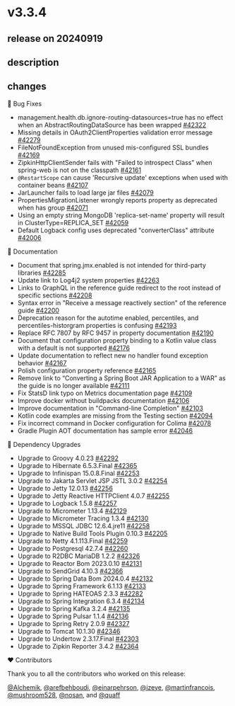 # v3.3.4

## release on 20240919

## description

## changes

🐞 Bug Fixes

* management.health.db.ignore-routing-datasources=true has no effect when an AbstractRoutingDataSource has been wrapped <a href="https://github.com/spring-projects/spring-boot/issues/42322" data-hovercard-type="issue" data-hovercard-url="/spring-projects/spring-boot/issues/42322/hovercard">#42322</a>
* Missing details in OAuth2ClientProperties validation error message <a href="https://github.com/spring-projects/spring-boot/issues/42279" data-hovercard-type="issue" data-hovercard-url="/spring-projects/spring-boot/issues/42279/hovercard">#42279</a>
* FileNotFoundException from unused mis-configured SSL bundles <a href="https://github.com/spring-projects/spring-boot/issues/42169" data-hovercard-type="issue" data-hovercard-url="/spring-projects/spring-boot/issues/42169/hovercard">#42169</a>
* ZipkinHttpClientSender fails with "Failed to introspect Class" when spring-web is not on the classpath <a href="https://github.com/spring-projects/spring-boot/issues/42161" data-hovercard-type="issue" data-hovercard-url="/spring-projects/spring-boot/issues/42161/hovercard">#42161</a>
* <code>@RestartScope</code> can cause 'Recursive update' exceptions when used with container beans <a href="https://github.com/spring-projects/spring-boot/issues/42107" data-hovercard-type="issue" data-hovercard-url="/spring-projects/spring-boot/issues/42107/hovercard">#42107</a>
* JarLauncher fails to load large jar files <a href="https://github.com/spring-projects/spring-boot/issues/42079" data-hovercard-type="issue" data-hovercard-url="/spring-projects/spring-boot/issues/42079/hovercard">#42079</a>
* PropertiesMigrationListener wrongly reports property as deprecated when has group <a href="https://github.com/spring-projects/spring-boot/issues/42071" data-hovercard-type="issue" data-hovercard-url="/spring-projects/spring-boot/issues/42071/hovercard">#42071</a>
* Using an empty string MongoDB 'replica-set-name' property will result in ClusterType=REPLICA_SET <a href="https://github.com/spring-projects/spring-boot/issues/42059" data-hovercard-type="issue" data-hovercard-url="/spring-projects/spring-boot/issues/42059/hovercard">#42059</a>
* Default Logback config uses deprecated "converterClass" attribute <a href="https://github.com/spring-projects/spring-boot/issues/42006" data-hovercard-type="issue" data-hovercard-url="/spring-projects/spring-boot/issues/42006/hovercard">#42006</a>

📔 Documentation

* Document that spring.jmx.enabled is not intended for third-party libraries <a href="https://github.com/spring-projects/spring-boot/issues/42285" data-hovercard-type="issue" data-hovercard-url="/spring-projects/spring-boot/issues/42285/hovercard">#42285</a>
* Update link to Log4j2 system properties <a href="https://github.com/spring-projects/spring-boot/issues/42263" data-hovercard-type="issue" data-hovercard-url="/spring-projects/spring-boot/issues/42263/hovercard">#42263</a>
* Links to GraphQL in the reference guide redirect to the root instead of specific sections <a href="https://github.com/spring-projects/spring-boot/issues/42208" data-hovercard-type="issue" data-hovercard-url="/spring-projects/spring-boot/issues/42208/hovercard">#42208</a>
* Syntax error in "Receive a message reactively section" of the reference guide <a href="https://github.com/spring-projects/spring-boot/issues/42200" data-hovercard-type="issue" data-hovercard-url="/spring-projects/spring-boot/issues/42200/hovercard">#42200</a>
* Deprecation reason for the autotime enabled, percentiles, and percentiles-historgram properties is confusing <a href="https://github.com/spring-projects/spring-boot/issues/42193" data-hovercard-type="issue" data-hovercard-url="/spring-projects/spring-boot/issues/42193/hovercard">#42193</a>
* Replace RFC 7807 by RFC 9457 in property documentation <a href="https://github.com/spring-projects/spring-boot/issues/42190" data-hovercard-type="issue" data-hovercard-url="/spring-projects/spring-boot/issues/42190/hovercard">#42190</a>
* Document that configuration property binding to a Kotlin value class with a default is not supported <a href="https://github.com/spring-projects/spring-boot/issues/42176" data-hovercard-type="issue" data-hovercard-url="/spring-projects/spring-boot/issues/42176/hovercard">#42176</a>
* Update documentation to reflect new no handler found exception behavior <a href="https://github.com/spring-projects/spring-boot/issues/42167" data-hovercard-type="issue" data-hovercard-url="/spring-projects/spring-boot/issues/42167/hovercard">#42167</a>
* Polish configuration property reference <a href="https://github.com/spring-projects/spring-boot/issues/42165" data-hovercard-type="issue" data-hovercard-url="/spring-projects/spring-boot/issues/42165/hovercard">#42165</a>
* Remove link to “Converting a Spring Boot JAR Application to a WAR” as the guide is no longer available <a href="https://github.com/spring-projects/spring-boot/issues/42111" data-hovercard-type="issue" data-hovercard-url="/spring-projects/spring-boot/issues/42111/hovercard">#42111</a>
* Fix StatsD link typo on Metrics documentation page <a href="https://github.com/spring-projects/spring-boot/pull/42109" data-hovercard-type="pull_request" data-hovercard-url="/spring-projects/spring-boot/pull/42109/hovercard">#42109</a>
* Improve docker without buildpacks documentation <a href="https://github.com/spring-projects/spring-boot/issues/42106" data-hovercard-type="issue" data-hovercard-url="/spring-projects/spring-boot/issues/42106/hovercard">#42106</a>
* Improve documentation in "Command-line Completion" <a href="https://github.com/spring-projects/spring-boot/issues/42103" data-hovercard-type="issue" data-hovercard-url="/spring-projects/spring-boot/issues/42103/hovercard">#42103</a>
* Kotlin code examples are missing from the Testing section <a href="https://github.com/spring-projects/spring-boot/issues/42094" data-hovercard-type="issue" data-hovercard-url="/spring-projects/spring-boot/issues/42094/hovercard">#42094</a>
* Fix incorrect command in Docker configuration for Colima <a href="https://github.com/spring-projects/spring-boot/pull/42078" data-hovercard-type="pull_request" data-hovercard-url="/spring-projects/spring-boot/pull/42078/hovercard">#42078</a>
* Gradle Plugin AOT documentation has sample error <a href="https://github.com/spring-projects/spring-boot/issues/42046" data-hovercard-type="issue" data-hovercard-url="/spring-projects/spring-boot/issues/42046/hovercard">#42046</a>

🔨 Dependency Upgrades

* Upgrade to Groovy 4.0.23 <a href="https://github.com/spring-projects/spring-boot/issues/42292" data-hovercard-type="issue" data-hovercard-url="/spring-projects/spring-boot/issues/42292/hovercard">#42292</a>
* Upgrade to Hibernate 6.5.3.Final <a href="https://github.com/spring-projects/spring-boot/issues/42365" data-hovercard-type="issue" data-hovercard-url="/spring-projects/spring-boot/issues/42365/hovercard">#42365</a>
* Upgrade to Infinispan 15.0.8.Final <a href="https://github.com/spring-projects/spring-boot/issues/42253" data-hovercard-type="issue" data-hovercard-url="/spring-projects/spring-boot/issues/42253/hovercard">#42253</a>
* Upgrade to Jakarta Servlet JSP JSTL 3.0.2 <a href="https://github.com/spring-projects/spring-boot/issues/42254" data-hovercard-type="issue" data-hovercard-url="/spring-projects/spring-boot/issues/42254/hovercard">#42254</a>
* Upgrade to Jetty 12.0.13 <a href="https://github.com/spring-projects/spring-boot/issues/42256" data-hovercard-type="issue" data-hovercard-url="/spring-projects/spring-boot/issues/42256/hovercard">#42256</a>
* Upgrade to Jetty Reactive HTTPClient 4.0.7 <a href="https://github.com/spring-projects/spring-boot/issues/42255" data-hovercard-type="issue" data-hovercard-url="/spring-projects/spring-boot/issues/42255/hovercard">#42255</a>
* Upgrade to Logback 1.5.8 <a href="https://github.com/spring-projects/spring-boot/issues/42257" data-hovercard-type="issue" data-hovercard-url="/spring-projects/spring-boot/issues/42257/hovercard">#42257</a>
* Upgrade to Micrometer 1.13.4 <a href="https://github.com/spring-projects/spring-boot/issues/42129" data-hovercard-type="issue" data-hovercard-url="/spring-projects/spring-boot/issues/42129/hovercard">#42129</a>
* Upgrade to Micrometer Tracing 1.3.4 <a href="https://github.com/spring-projects/spring-boot/issues/42130" data-hovercard-type="issue" data-hovercard-url="/spring-projects/spring-boot/issues/42130/hovercard">#42130</a>
* Upgrade to MSSQL JDBC 12.6.4.jre11 <a href="https://github.com/spring-projects/spring-boot/issues/42258" data-hovercard-type="issue" data-hovercard-url="/spring-projects/spring-boot/issues/42258/hovercard">#42258</a>
* Upgrade to Native Build Tools Plugin 0.10.3 <a href="https://github.com/spring-projects/spring-boot/issues/42205" data-hovercard-type="issue" data-hovercard-url="/spring-projects/spring-boot/issues/42205/hovercard">#42205</a>
* Upgrade to Netty 4.1.113.Final <a href="https://github.com/spring-projects/spring-boot/issues/42259" data-hovercard-type="issue" data-hovercard-url="/spring-projects/spring-boot/issues/42259/hovercard">#42259</a>
* Upgrade to Postgresql 42.7.4 <a href="https://github.com/spring-projects/spring-boot/issues/42260" data-hovercard-type="issue" data-hovercard-url="/spring-projects/spring-boot/issues/42260/hovercard">#42260</a>
* Upgrade to R2DBC MariaDB 1.2.2 <a href="https://github.com/spring-projects/spring-boot/issues/42326" data-hovercard-type="issue" data-hovercard-url="/spring-projects/spring-boot/issues/42326/hovercard">#42326</a>
* Upgrade to Reactor Bom 2023.0.10 <a href="https://github.com/spring-projects/spring-boot/issues/42131" data-hovercard-type="issue" data-hovercard-url="/spring-projects/spring-boot/issues/42131/hovercard">#42131</a>
* Upgrade to SendGrid 4.10.3 <a href="https://github.com/spring-projects/spring-boot/issues/42366" data-hovercard-type="issue" data-hovercard-url="/spring-projects/spring-boot/issues/42366/hovercard">#42366</a>
* Upgrade to Spring Data Bom 2024.0.4 <a href="https://github.com/spring-projects/spring-boot/issues/42132" data-hovercard-type="issue" data-hovercard-url="/spring-projects/spring-boot/issues/42132/hovercard">#42132</a>
* Upgrade to Spring Framework 6.1.13 <a href="https://github.com/spring-projects/spring-boot/issues/42133" data-hovercard-type="issue" data-hovercard-url="/spring-projects/spring-boot/issues/42133/hovercard">#42133</a>
* Upgrade to Spring HATEOAS 2.3.3 <a href="https://github.com/spring-projects/spring-boot/issues/42282" data-hovercard-type="issue" data-hovercard-url="/spring-projects/spring-boot/issues/42282/hovercard">#42282</a>
* Upgrade to Spring Integration 6.3.4 <a href="https://github.com/spring-projects/spring-boot/issues/42134" data-hovercard-type="issue" data-hovercard-url="/spring-projects/spring-boot/issues/42134/hovercard">#42134</a>
* Upgrade to Spring Kafka 3.2.4 <a href="https://github.com/spring-projects/spring-boot/issues/42135" data-hovercard-type="issue" data-hovercard-url="/spring-projects/spring-boot/issues/42135/hovercard">#42135</a>
* Upgrade to Spring Pulsar 1.1.4 <a href="https://github.com/spring-projects/spring-boot/issues/42136" data-hovercard-type="issue" data-hovercard-url="/spring-projects/spring-boot/issues/42136/hovercard">#42136</a>
* Upgrade to Spring Retry 2.0.9 <a href="https://github.com/spring-projects/spring-boot/issues/42327" data-hovercard-type="issue" data-hovercard-url="/spring-projects/spring-boot/issues/42327/hovercard">#42327</a>
* Upgrade to Tomcat 10.1.30 <a href="https://github.com/spring-projects/spring-boot/issues/42346" data-hovercard-type="issue" data-hovercard-url="/spring-projects/spring-boot/issues/42346/hovercard">#42346</a>
* Upgrade to Undertow 2.3.17.Final <a href="https://github.com/spring-projects/spring-boot/issues/42303" data-hovercard-type="issue" data-hovercard-url="/spring-projects/spring-boot/issues/42303/hovercard">#42303</a>
* Upgrade to Zipkin Reporter 3.4.2 <a href="https://github.com/spring-projects/spring-boot/issues/42364" data-hovercard-type="issue" data-hovercard-url="/spring-projects/spring-boot/issues/42364/hovercard">#42364</a>

❤️ Contributors

Thank you to all the contributors who worked on this release:

<a class="user-mention notranslate" data-hovercard-type="user" data-hovercard-url="/users/Alchemik/hovercard" data-octo-click="hovercard-link-click" data-octo-dimensions="link_type:self" href="https://github.com/Alchemik">@Alchemik</a>, <a class="user-mention notranslate" data-hovercard-type="user" data-hovercard-url="/users/arefbehboudi/hovercard" data-octo-click="hovercard-link-click" data-octo-dimensions="link_type:self" href="https://github.com/arefbehboudi">@arefbehboudi</a>, <a class="user-mention notranslate" data-hovercard-type="user" data-hovercard-url="/users/einarpehrson/hovercard" data-octo-click="hovercard-link-click" data-octo-dimensions="link_type:self" href="https://github.com/einarpehrson">@einarpehrson</a>, <a class="user-mention notranslate" data-hovercard-type="user" data-hovercard-url="/users/izeye/hovercard" data-octo-click="hovercard-link-click" data-octo-dimensions="link_type:self" href="https://github.com/izeye">@izeye</a>, <a class="user-mention notranslate" data-hovercard-type="user" data-hovercard-url="/users/martinfrancois/hovercard" data-octo-click="hovercard-link-click" data-octo-dimensions="link_type:self" href="https://github.com/martinfrancois">@martinfrancois</a>, <a class="user-mention notranslate" data-hovercard-type="user" data-hovercard-url="/users/mushroom528/hovercard" data-octo-click="hovercard-link-click" data-octo-dimensions="link_type:self" href="https://github.com/mushroom528">@mushroom528</a>, <a class="user-mention notranslate" data-hovercard-type="user" data-hovercard-url="/users/nosan/hovercard" data-octo-click="hovercard-link-click" data-octo-dimensions="link_type:self" href="https://github.com/nosan">@nosan</a>, and <a class="user-mention notranslate" data-hovercard-type="user" data-hovercard-url="/users/quaff/hovercard" data-octo-click="hovercard-link-click" data-octo-dimensions="link_type:self" href="https://github.com/quaff">@quaff</a>

